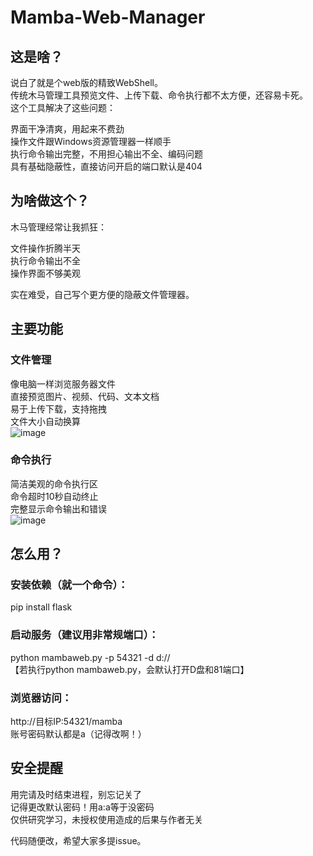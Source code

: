 # Mamba-Web-Manager  

## 这是啥？  
说白了就是个web版的精致WebShell。  
传统木马管理工具预览文件、上传下载、命令执行都不太方便，还容易卡死。  
这个工具解决了这些问题：  

界面干净清爽，用起来不费劲  
操作文件跟Windows资源管理器一样顺手  
执行命令输出完整，不用担心输出不全、编码问题  
具有基础隐蔽性，直接访问开启的端口默认是404
## 为啥做这个？  
木马管理经常让我抓狂：  

文件操作折腾半天  
执行命令输出不全  
操作界面不够美观  

实在难受，自己写个更方便的隐蔽文件管理器。  

## 主要功能  

### 文件管理  
像电脑一样浏览服务器文件  
直接预览图片、视频、代码、文本文档  
易于上传下载，支持拖拽  
文件大小自动换算  
![image](https://github.com/user-attachments/assets/7d654d00-1dbd-4f23-b6b5-493c01521fd9)

### 命令执行
简洁美观的命令执行区  
命令超时10秒自动终止  
完整显示命令输出和错误  
![image](https://github.com/user-attachments/assets/62fffc93-d44f-4b58-a3ab-9fd34a01b84b)

## 怎么用？
### 安装依赖（就一个命令）：  
pip install flask  
### 启动服务（建议用非常规端口）：  
python mambaweb.py -p 54321 -d d://  
【若执行python mambaweb.py，会默认打开D盘和81端口】  
### 浏览器访问：  
http://目标IP:54321/mamba  
账号密码默认都是a（记得改啊！）  

## 安全提醒
用完请及时结束进程，别忘记关了  
记得更改默认密码！用a:a等于没密码  
仅供研究学习，未授权使用造成的后果与作者无关  

代码随便改，希望大家多提issue。
